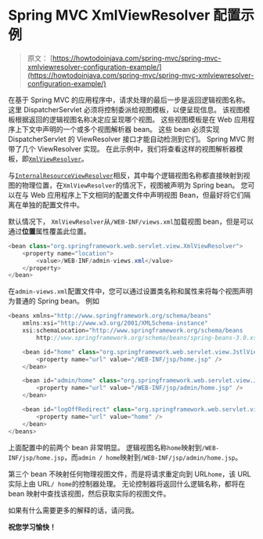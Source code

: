 # Spring MVC XmlViewResolver 配置示例

> 原文： [https://howtodoinjava.com/spring-mvc/spring-mvc-xmlviewresolver-configuration-example/](https://howtodoinjava.com/spring-mvc/spring-mvc-xmlviewresolver-configuration-example/)

在基于 Spring MVC 的应用程序中，请求处理的最后一步是返回逻辑视图名称。 这里 DispatcherServlet 必须将控制委派给视图模板，以便呈现信息。 该视图模板根据返回的逻辑视图名称决定应呈现哪个视图。 这些视图模板是在 Web 应用程序上下文中声明的一个或多个视图解析器 bean。 这些 bean 必须实现 DispatcherServlet 的 ViewResolver 接口才能自动检测到它们。 Spring MVC 附带了几个 ViewResolver 实现。 在此示例中，我们将查看这样的视图解析器模板，即[`XmlViewResolver`](https://docs.spring.io/spring/docs/current/javadoc-api/org/springframework/web/servlet/view/XmlViewResolver.html "XmlViewResolver")。

与[`InternalResourceViewResolver`](//howtodoinjava.com/spring/spring-mvc/spring-mvc-internalresourceviewresolver-configuration-example/ "internalresourceviewresolver")相反，其中每个逻辑视图名称都直接映射到视图的物理位置，在`XmlViewResolver`的情况下，视图被声明为 Spring bean。 您可以在与 Web 应用程序上下文相同的配置文件中声明视图 Bean，但最好将它们隔离在单独的配置文件中。

默认情况下， `XmlViewResolver`从`/WEB-INF/views.xml`加载视图 bean，但是可以通过**位置**属性覆盖此位置。

```java
<bean class="org.springframework.web.servlet.view.XmlViewResolver">
    <property name="location">
        <value>/WEB-INF/admin-views.xml</value>
    </property>
</bean>

```

在`admin-views.xml`配置文件中，您可以通过设置类名称和属性来将每个视图声明为普通的 Spring bean。 例如

```java
<beans xmlns="http://www.springframework.org/schema/beans"
    xmlns:xsi="http://www.w3.org/2001/XMLSchema-instance"
    xsi:schemaLocation="http://www.springframework.org/schema/beans
        http://www.springframework.org/schema/beans/spring-beans-3.0.xsd">

    <bean id="home" class="org.springframework.web.servlet.view.JstlView">
        <property name="url" value="/WEB-INF/jsp/home.jsp" />
    </bean>

    <bean id="admin/home" class="org.springframework.web.servlet.view.JstlView">
        <property name="url" value="/WEB-INF/jsp/admin/home.jsp" />
    </bean>

    <bean id="logOffRedirect" class="org.springframework.web.servlet.view.RedirectView">
        <property name="url" value="home" />
    </bean>
</beans>

```

上面配置中的前两个 bean 非常明显。 逻辑视图名称`home`映射到`/WEB-INF/jsp/home.jsp`，而`admin / home`映射到`/WEB-INF/jsp/admin/home.jsp`。

第三个 bean 不映射任何物理视图文件，而是将请求重定向到 URL`home`，该 URL 实际上由 URL`/ home`的控制器处理。 无论控制器将返回什么逻辑名称，都将在 bean 映射中查找该视图，然后获取实际的视图文件。

如果有什么需要更多的解释的话，请问我。

**祝您学习愉快！**
